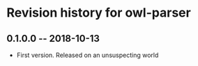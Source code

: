 # Revision history for owl-parser

## 0.1.0.0  -- 2018-10-13

- First version. Released on an unsuspecting world
